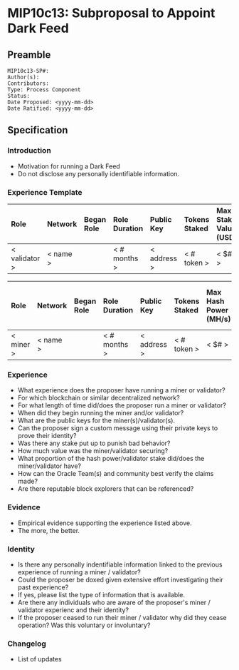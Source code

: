 # MIP10c13: Subproposal to Appoint Dark Feed

## Preamble
```
MIP10c13-SP#: 
Author(s):
Contributors:
Type: Process Component
Status:
Date Proposed: <yyyy-mm-dd>
Date Ratified: <yyyy-mm-dd>
``` 

## Specification

### Introduction
- Motivation for running a Dark Feed
- Do not disclose any personally identifiable information.

### Experience Template

|      Role     |  Network |  Began Role   | Role Duration | Public Key  | Tokens Staked | Max Stake Value (USD) | Max Network Value (USD) | Can Sign Message w/ Key? |
| :------------ | :--------| :------------ |:------------- | :---------- | :------------ | :-------------------- | :---------------------- | :----------------------- |
| < validator > | < name > | <yyyy-mm-dd > | < # months >  | < address > | < # token >   |         < $# >        |           < # >         |         < bool >         |

|      Role     |  Network |  Began Role   | Role Duration | Public Key  | Tokens Staked | Max Hash Power (MH/s) | Max Network Hash Power (MH/s) | Can Sign Message w/ Key? |
| :------------ | :--------| :------------ |:------------- | :---------- | :------------ | :-------------------- | :---------------------------- | :----------------------- |
|   < miner >   | < name > | <yyyy-mm-dd > | < # months >  | < address > | < # token >   |         < $# >        |             < # >             |         < bool >         |

### Experience
- What experience does the proposer have running a miner or validator?
- For which blockchain or similar decentralized network?
- For what length of time did/does the proposer run a miner or validator?
- When did they begin running the miner and/or validator?
- What are the public keys for the miner(s)/validator(s).
- Can the proposer sign a custom message using their private keys to prove their identity?
- Was there any stake put up to punish bad behavior?
- How much value was the miner/validator securing?
- What proportion of the hash power/validator stake did/does the miner/validator have?
- How can the Oracle Team(s) and community best verify the claims made?
- Are there reputable block explorers that can be referenced?

### Evidence
- Empirical evidence supporting the experience listed above.
- The more, the better.

### Identity
- Is there any personally indentifiable information linked to the previous experience of running a miner / validator?
- Could the proposer be doxed given extensive effort investigating their past experience?
- If yes, please list the type of information that is available.
- Are there any individuals who are aware of the proposer's miner / validator experienc and their identity?
- If the proposer ceased to run their miner / validator why did they cease operation? Was this voluntary or involuntary?

### Changelog
- List of updates
